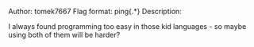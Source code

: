 Author: tomek7667 Flag format: ping{.*} Description:

I always found programming too easy in those kid languages - so maybe using both of them will be harder?
